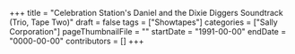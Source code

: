 +++
title = "Celebration Station's Daniel and the Dixie Diggers Soundtrack (Trio, Tape Two)"
draft = false
tags = ["Showtapes"]
categories = ["Sally Corporation"]
pageThumbnailFile = ""
startDate = "1991-00-00"
endDate = "0000-00-00"
contributors = []
+++
